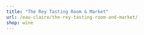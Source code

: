```yaml
---
title: "The Rey Tasting Room & Market"
url: /eau-claire/the-rey-tasting-room-and-market/
shop: wine
---
```

